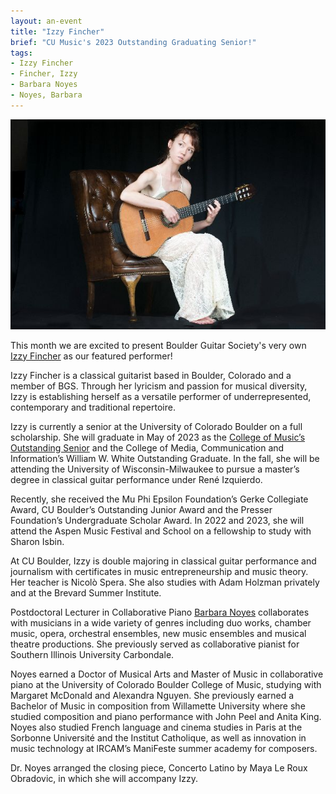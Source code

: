 ```yaml
---
layout: an-event
title: "Izzy Fincher"
brief: "CU Music's 2023 Outstanding Graduating Senior!"
tags:
- Izzy Fincher
- Fincher, Izzy
- Barbara Noyes
- Noyes, Barbara
---
```

![IzzyFincher](/pics/20230424-IzzyFincher.jpg)

This month we are excited to present Boulder Guitar Society's very own [Izzy Fincher](https://izzyfincher.com/) as our featured performer!

Izzy Fincher is a classical guitarist based in Boulder, Colorado and a member of BGS. Through her lyricism and passion for musical diversity, Izzy is establishing herself as a versatile performer of underrepresented, contemporary and traditional repertoire.

Izzy is currently a senior at the University of Colorado Boulder on a full scholarship. She will graduate in May of 2023 as the [College of Music’s Outstanding Senior](https://www.colorado.edu/music/2023/04/20/meet-izzy-fincher-spring-2023-outstanding-graduating-senior) and the College of Media, Communication and Information’s William W. White Outstanding Graduate. In the fall, she will be attending the University of Wisconsin-Milwaukee to pursue a master’s degree in classical guitar performance under René Izquierdo.

Recently, she received the Mu Phi Epsilon Foundation’s Gerke Collegiate Award, CU Boulder’s Outstanding Junior Award and the Presser Foundation’s Undergraduate Scholar Award. In 2022 and 2023, she will attend the Aspen Music Festival and School on a fellowship to study with Sharon Isbin.

At CU Boulder, Izzy is double majoring in classical guitar performance and journalism with certificates in music entrepreneurship and music theory. Her teacher is Nicolò Spera. She also studies with Adam Holzman privately and at the Brevard Summer Institute.

Postdoctoral Lecturer in Collaborative Piano [Barbara Noyes](https://www.linkedin.com/in/barbienoyes) collaborates with musicians in a wide variety of genres including duo works, chamber music, opera, orchestral ensembles, new music ensembles and musical theatre productions. She previously served as collaborative pianist for Southern Illinois University Carbondale.

Noyes earned a Doctor of Musical Arts and Master of Music in collaborative piano at the University of Colorado Boulder College of Music, studying with Margaret McDonald and Alexandra Nguyen. She previously earned a Bachelor of Music in composition from Willamette University where she studied composition and piano performance with John Peel and Anita King. Noyes also studied French language and cinema studies in Paris at the Sorbonne Université and the Institut Catholique, as well as innovation in music technology at IRCAM’s ManiFeste summer academy for composers. 

Dr. Noyes arranged the closing piece, Concerto Latino by Maya Le Roux Obradovic, in which she will accompany Izzy.
